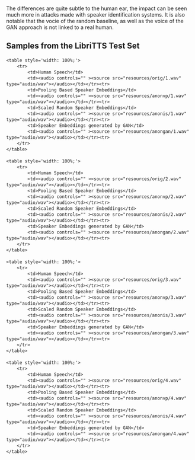 <img align="center" src="resources/literally_one_white_pixel.png" style="  display: block; margin-left: auto;
margin-right: auto; width: 0%;" />

The differences are quite subtle to the human ear, the impact can be seen much more in attacks made with speaker
identification systems. It is also notable that the vocie of the random baseline, as well as the voice of the GAN
approach is not linked to a real human.

## Samples from the LibriTTS Test Set

    <table style='width: 100%;'>
        <tr>
            <td>Human Speech</td>
            <td><audio controls="" ><source src="resources/orig/1.wav" type="audio/wav"></audio></td></tr><tr>
            <td>Pooling Based Speaker Embeddings</td>
            <td><audio controls="" ><source src="resources/anonvp/1.wav" type="audio/wav"></audio></td></tr><tr>
            <td>Scaled Random Speaker Embeddings</td>
            <td><audio controls="" ><source src="resources/anonis/1.wav" type="audio/wav"></audio></td></tr><tr>
            <td>Speaker Embeddings generated by GAN</td>
            <td><audio controls="" ><source src="resources/anongan/1.wav" type="audio/wav"></audio></td></tr><tr>
        </tr>
    </table>

    <table style='width: 100%;'>
        <tr>
            <td>Human Speech</td>
            <td><audio controls="" ><source src="resources/orig/2.wav" type="audio/wav"></audio></td></tr><tr>
            <td>Pooling Based Speaker Embeddings</td>
            <td><audio controls="" ><source src="resources/anonvp/2.wav" type="audio/wav"></audio></td></tr><tr>
            <td>Scaled Random Speaker Embeddings</td>
            <td><audio controls="" ><source src="resources/anonis/2.wav" type="audio/wav"></audio></td></tr><tr>
            <td>Speaker Embeddings generated by GAN</td>
            <td><audio controls="" ><source src="resources/anongan/2.wav" type="audio/wav"></audio></td></tr><tr>
        </tr>
    </table>

    <table style='width: 100%;'>
        <tr>
            <td>Human Speech</td>
            <td><audio controls="" ><source src="resources/orig/3.wav" type="audio/wav"></audio></td></tr><tr>
            <td>Pooling Based Speaker Embeddings</td>
            <td><audio controls="" ><source src="resources/anonvp/3.wav" type="audio/wav"></audio></td></tr><tr>
            <td>Scaled Random Speaker Embeddings</td>
            <td><audio controls="" ><source src="resources/anonis/3.wav" type="audio/wav"></audio></td></tr><tr>
            <td>Speaker Embeddings generated by GAN</td>
            <td><audio controls="" ><source src="resources/anongan/3.wav" type="audio/wav"></audio></td></tr><tr>
        </tr>
    </table>

    <table style='width: 100%;'>
        <tr>
            <td>Human Speech</td>
            <td><audio controls="" ><source src="resources/orig/4.wav" type="audio/wav"></audio></td></tr><tr>
            <td>Pooling Based Speaker Embeddings</td>
            <td><audio controls="" ><source src="resources/anonvp/4.wav" type="audio/wav"></audio></td></tr><tr>
            <td>Scaled Random Speaker Embeddings</td>
            <td><audio controls="" ><source src="resources/anonis/4.wav" type="audio/wav"></audio></td></tr><tr>
            <td>Speaker Embeddings generated by GAN</td>
            <td><audio controls="" ><source src="resources/anongan/4.wav" type="audio/wav"></audio></td></tr><tr>
        </tr>
    </table>


